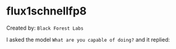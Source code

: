 # flux1schnellfp8

Created by: `Black Forest Labs`

I asked the model `What are you capable of doing?` and it replied:

